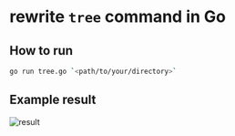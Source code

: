 # rewrite `tree` command in Go 

## How to run

```bash
go run tree.go `<path/to/your/directory>`
```

## Example result
![result](https://github.com/PhVHoang/go-random-stuffs/blob/master/images/tree.png)
